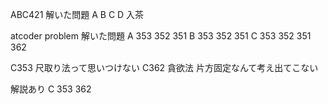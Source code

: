 ABC421
解いた問題
A B C D
入茶

atcoder problem
解いた問題
A 353 352 351
B 353 352 351
C 353 352 351 362

C353 尺取り法って思いつけない
C362 貪欲法 片方固定なんて考え出てこない

解説あり
C 353 362